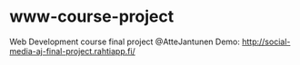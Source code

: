 # www-course-project
 Web Development course final project
 @AtteJantunen
Demo: http://social-media-aj-final-project.rahtiapp.fi/
